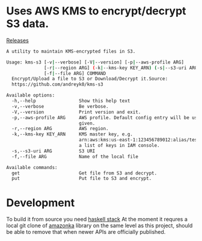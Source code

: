 # Uses AWS KMS to encrypt/decrypt S3 data.

[Releases](https://github.com/andreyk0/kms-s3/releases)


```bash
A utility to maintain KMS-encrypted files in S3.

Usage: kms-s3 [-v|--verbose] [-V|--version] [-p|--aws-profile ARG]
              [-r|--region ARG] (-k|--kms-key KEY_ARN) (-s|--s3-uri ARG)
              [-f|--file ARG] COMMAND
  Encrypt/Upload a file to S3 or Download/Decrypt it.Source:
  https://github.com/andreyk0/kms-s3

Available options:
  -h,--help                Show this help text
  -v,--verbose             Be verbose.
  -V,--version             Print version and exit.
  -p,--aws-profile ARG     AWS profile. Default config entry will be used if not
                           given.
  -r,--region ARG          AWS region.
  -k,--kms-key KEY_ARN     KMS master key, e.g.
                           arn:aws:kms:us-east-1:123456789012:alias/testkey, see
                           a list of keys in IAM console.
  -s,--s3-uri ARG          S3 URI
  -f,--file ARG            Name of the local file

Available commands:
  get                      Get file from S3 and decrypt.
  put                      Put file to S3 and encrypt.
```


# Development

To build it from source you need [haskell stack](https://docs.haskellstack.org/en/stable/README/)
At the moment it requres a local git clone of [amazonka](https://github.com/brendanhay/amazonka)
library on the same level as this project, should be able to remove that when
newer APIs are officially published.
